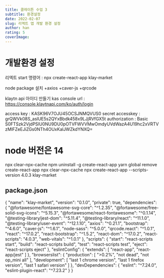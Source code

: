 ```yaml
---
title: 클레이튼 수업 3
subtitle: 환경설정
date: 2022-02-07
slug: 리액트 앱 개발 환경 설정
author: han
rating: 5
coverImage: 
---
```


# 개발환경 설정
리엑트 start 명령어
: npx create-react-app klay-market

node package 설치
+axios
+caver-js
+qrcode

klaytn api 아이디 만들기 
kas console
url : https://console.klaytnapi.com/ko/auth/login

access key : KASK96V7OJU45OCSJNMQVUS0
secret accesskey : grQWVk08S_aslUE5s2QYxBbdk458x9LJjRVfGX5t
authorization : 
Basic S0FTSzk2VjdPSlU0NU9DU0pOTVFWVVMwOmdyUVdWazA4U19hc2xVRTVzMlFZeEJiZGs0NTh4OUxKalJWZkdYNXQ=



# node 버전은 14

 npx clear-npx-cache
 npm uninstall -g create-react-app
 yarn global remove create-react-app
 npx clear-npx-cache
 npx create-react-app --scripts-version 4.0.3 klay-market


## package.json

{
  "name": "klay-market",
  "version": "0.1.0",
  "private": true,
  "dependencies": {
    "@fortawesome/fontawesome-svg-core": "^1.2.35",
    "@fortawesome/free-solid-svg-icons": "^5.15.3",
    "@fortawesome/react-fontawesome": "^0.1.14",
    "@testing-library/jest-dom": "^5.11.4",
    "@testing-library/react": "^11.1.0",
    "@testing-library/user-event": "^12.1.10",
    "axios": "^0.21.1",
    "bootstrap": "^4.6.0",
    "caver-js": "^1.6.1",
    "node-sass": "^5.0.0",
    "qrcode.react": "^1.0.1",
    "react": "^17.0.2",
    "react-bootstrap": "^1.5.2",
    "react-dom": "^17.0.2",
    "react-scripts": "4.0.3",
    "web-vitals": "^1.0.1"
  },
  "scripts": {
    "start": "react-scripts start",
    "build": "react-scripts build",
    "test": "react-scripts test",
    "eject": "react-scripts eject"
  },
  "eslintConfig": {
    "extends": [
      "react-app",
      "react-app/jest"
    ]
  },
  "browserslist": {
    "production": [
      ">0.2%",
      "not dead",
      "not op_mini all"
    ],
    "development": [
      "last 1 chrome version",
      "last 1 firefox version",
      "last 1 safari version"
    ]
  },
  "devDependencies": {
    "eslint": "^7.24.0",
    "eslint-plugin-react": "^7.23.2"
  }
}